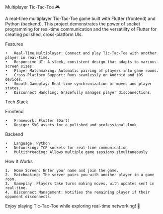 Multiplayer Tic-Tac-Toe 🎮

A real-time multiplayer Tic-Tac-Toe game built with Flutter (frontend) and Python (backend). This project demonstrates the power of socket programming for real-time communication and the versatility of Flutter for creating polished, cross-platform UIs.

Features

	•	Real-Time Multiplayer: Connect and play Tic-Tac-Toe with another player in real-time.
	•	Responsive UI: A sleek, consistent design that adapts to various screen sizes.
	•	Player Matchmaking: Automatic pairing of players into game rooms.
	•	Cross-Platform Support: Runs seamlessly on Android and iOS devices.
	•	Smooth Gameplay: Real-time synchronization of moves and player states.
	•	Disconnect Handling: Gracefully manages player disconnections.

Tech Stack

Frontend

	•	Framework: Flutter (Dart)
	•	Design: SVG assets for a polished and professional look

Backend

	•	Language: Python
	•	Networking: TCP sockets for real-time communication
	•	Multithreading: Allows multiple game sessions simultaneously

How It Works

	1.	Home Screen: Enter your name and join the game.
	2.	Matchmaking: The server pairs you with another player in a game room.
	3.	Gameplay: Players take turns making moves, with updates sent in real-time.
	4.	Disconnect Management: Notifies the remaining player if their opponent disconnects.

Enjoy playing Tic-Tac-Toe while exploring real-time networking! 🎉
